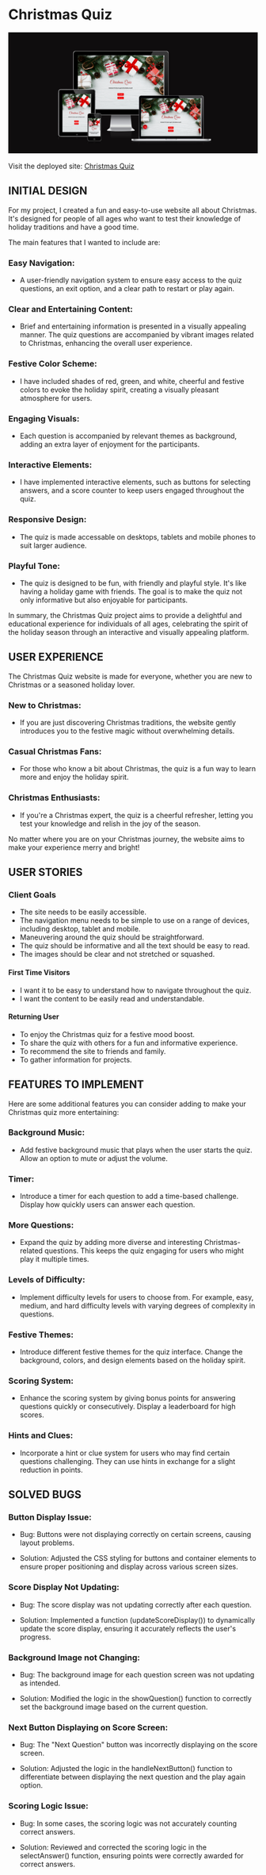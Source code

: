 # Christmas Quiz
![Final project image home page](assets/docs/responsive-screens.PNG)

Visit the deployed site: [Christmas Quiz](https://desideneva.github.io/christmas-quiz/)

## INITIAL DESIGN
 For my project, I created a fun and easy-to-use website all about Christmas. It's designed for people of all ages who want to test their knowledge of holiday traditions and have a good time.

 The main features that I wanted to include are:

###  Easy Navigation:

   * A user-friendly navigation system to ensure  easy access to the quiz questions, an exit option, and a clear path to restart or play again.

###  Clear and Entertaining Content:

  * Brief and entertaining information is presented in a visually appealing manner. The quiz questions are accompanied by vibrant images related to Christmas, enhancing the overall user experience.

###  Festive Color Scheme:

  * I have included shades of red, green, and white, cheerful and festive colors to evoke the holiday spirit, creating a visually pleasant atmosphere for users.

### Engaging Visuals:

* Each question is accompanied by relevant themes as background, adding an extra layer of enjoyment for the participants.

### Interactive Elements:

* I have implemented interactive elements, such as buttons for selecting answers, and a score counter to keep users engaged throughout the quiz.

### Responsive Design:

* The quiz is made accessable on desktops, tablets and mobile phones to suit larger audience.

### Playful Tone:

* The quiz is designed to be fun, with friendly and playful style. It's like having a holiday game with friends. The goal is to make the quiz not only informative but also enjoyable for participants.

In summary, the Christmas Quiz project aims to provide a delightful and educational experience for individuals of all ages, celebrating the spirit of the holiday season through an interactive and visually appealing platform.

## USER EXPERIENCE

The Christmas Quiz website is made for everyone, whether you are new to Christmas or a seasoned holiday lover.

### New to Christmas:

* If you are just discovering Christmas traditions, the website gently introduces you to the festive magic without overwhelming details.

### Casual Christmas Fans:

* For those who know a bit about Christmas, the quiz is a fun way to learn more and enjoy the holiday spirit.

### Christmas Enthusiasts:

* If you're a Christmas expert, the quiz is a cheerful refresher, letting you test your knowledge and relish in the joy of the season.

No matter where you are on your Christmas journey, the website aims to make your experience merry and bright!

 ## USER STORIES

### Client Goals

* The site needs to be easily accessible.
* The navigation menu needs to be simple to use on a range of devices, including desktop, tablet and mobile.
* Maneuvering around the quiz should be straightforward.
* The quiz should be informative and all the text should be easy to read.
* The images should be clear and not stretched or squashed.

#### First Time Visitors

* I want it to be easy to understand how to navigate throughout the quiz.
* I want the content to be easily read and understandable.

#### Returning User

* To enjoy the Christmas quiz for a festive mood boost.
* To share the quiz with others for a fun and informative experience.
* To recommend the site to friends and family.
* To gather information for projects.

## FEATURES TO IMPLEMENT

Here are some additional features you can consider adding to make your Christmas quiz more entertaining:

### Background Music:

* Add festive background music that plays when the user starts the quiz. Allow an option to mute or adjust the volume.

### Timer:

* Introduce a timer for each question to add a time-based challenge. Display how quickly users can answer each question.

### More Questions:

* Expand the quiz by adding more diverse and interesting Christmas-related questions. This keeps the quiz engaging for users who might play it multiple times.

### Levels of Difficulty:

* Implement difficulty levels for users to choose from. For example, easy, medium, and hard difficulty levels with varying degrees of complexity in questions.

### Festive Themes:

* Introduce different festive themes for the quiz interface. Change the background, colors, and design elements based on the holiday spirit.

### Scoring System:

* Enhance the scoring system by giving bonus points for answering questions quickly or consecutively. Display a leaderboard for high scores.

### Hints and Clues:

* Incorporate a hint or clue system for users who may find certain questions challenging. They can use hints in exchange for a slight reduction in points.

## SOLVED BUGS

### Button Display Issue:

* Bug: Buttons were not displaying correctly on certain screens, causing layout problems.

* Solution: Adjusted the CSS styling for buttons and container elements to ensure proper positioning and display across various screen sizes.

### Score Display Not Updating:

* Bug: The score display was not updating correctly after each question.

* Solution: Implemented a function (updateScoreDisplay()) to dynamically update the score display, ensuring it accurately reflects the user's progress.

### Background Image not Changing:

* Bug: The background image for each question screen was not updating as intended.

* Solution: Modified the logic in the showQuestion() function to correctly set the background image based on the current question.

### Next Button Displaying on Score Screen:

* Bug: The "Next Question" button was incorrectly displaying on the score screen.

* Solution: Adjusted the logic in the handleNextButton() function to differentiate between displaying the next question and the play again option.

### Scoring Logic Issue:

* Bug: In some cases, the scoring logic was not accurately counting correct answers.

* Solution: Reviewed and corrected the scoring logic in the selectAnswer() function, ensuring points were correctly awarded for correct answers.














 
